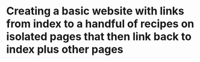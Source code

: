 # Creating a basic website with links from index to a handful of recipes on isolated pages that then link back to index plus other pages